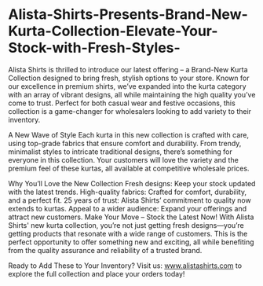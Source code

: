 # Alista-Shirts-Presents-Brand-New-Kurta-Collection-Elevate-Your-Stock-with-Fresh-Styles-
Alista Shirts is thrilled to introduce our latest offering – a Brand-New Kurta Collection designed to bring fresh, stylish options to your store. Known for our excellence in premium shirts, we’ve expanded into the kurta category with an array of vibrant designs, all while maintaining the high quality you’ve come to trust. Perfect for both casual wear and festive occasions, this collection is a game-changer for wholesalers looking to add variety to their inventory.

A New Wave of Style
Each kurta in this new collection is crafted with care, using top-grade fabrics that ensure comfort and durability. From trendy, minimalist styles to intricate traditional designs, there’s something for everyone in this collection. Your customers will love the variety and the premium feel of these kurtas, all available at competitive wholesale prices.

Why You’ll Love the New Collection
Fresh designs: Keep your stock updated with the latest trends.
High-quality fabrics: Crafted for comfort, durability, and a perfect fit.
25 years of trust: Alista Shirts’ commitment to quality now extends to kurtas.
Appeal to a wider audience: Expand your offerings and attract new customers.
Make Your Move – Stock the Latest Now!
With Alista Shirts' new kurta collection, you’re not just getting fresh designs—you’re getting products that resonate with a wide range of customers. This is the perfect opportunity to offer something new and exciting, all while benefiting from the quality assurance and reliability of a trusted brand.

Ready to Add These to Your Inventory?
Visit us: www.alistashirts.com to explore the full collection and place your orders today!
